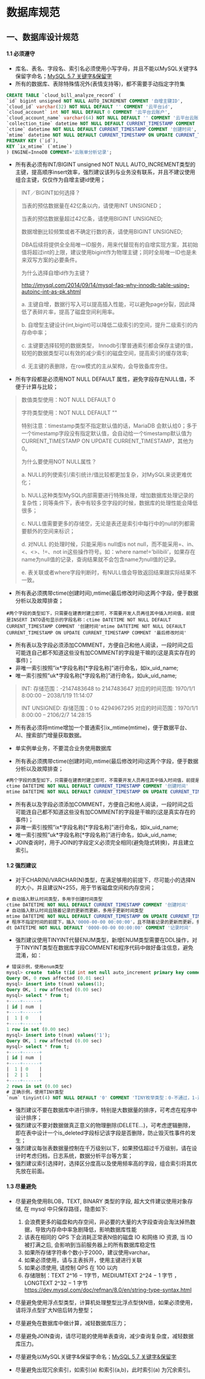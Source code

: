# 数据库规范

## 一、数据库设计规范

#### 1.1 必须遵守

- 库名、表名、字段名、索引名必须使用小写字母，并且不能以MySQL关键字&保留字命名；[MySQL 5.7 关键字&保留字](https://dev.mysql.com/doc/refman/5.7/en/keywords.html)
- 所有的数据库、表除特殊情况外(表情支持等)，都不需要手动指定字符集

```sql
CREATE TABLE `cloud_bill_analyze_record` (
`id` bigint unsigned NOT NULL AUTO_INCREMENT COMMENT '自增主键ID',
`cloud_id` varchar(32) NOT NULL DEFAULT '' COMMENT '云平台id',
`cloud_account` int NOT NULL DEFAULT 0 COMMENT '云平台云账户',
`cloud_account_name` varchar(64) NOT NULL DEFAULT '' COMMENT '云平台云账户名',
`collection_time` datetime NOT NULL DEFAULT CURRENT_TIMESTAMP COMMENT '采集时间',
`ctime` datetime NOT NULL DEFAULT CURRENT_TIMESTAMP COMMENT '创建时间',
`mtime` datetime NOT NULL DEFAULT CURRENT_TIMESTAMP ON UPDATE CURRENT_TIMESTAMP COMMENT '修改时间',
PRIMARY KEY (`id`),
KEY `ix_mtime` (`mtime`)
) ENGINE=InnoDB COMMENT='云账单分析记录';
```

- 所有表必须有INT/BIGINT unsigned NOT NULL AUTO_INCREMENT类型的主键，提高顺序insert效率，强烈建议该列与业务没有联系，并且不建议使用组合主键，仅仅作为自增主键id使用；

> INT／BIGINT如何选择？
>
> 当表的预估数据量在42亿条以内，请使用INT UNSIGNED；
>
> 当表的预估数据量超过42亿条，请使用BIGINT UNSIGNED;
>
> 数据增删比较频繁或者不确定行数的表，请使用BIGINT UNSIGNED;
>
> DBA后续将提供全全局唯一ID服务，用来代替现有的自增实现方案，其初始值将超过int的上限，建议使用bigint作为物理主键；同时全局唯一ID也是未来双写方案的必要条件。
>
> 
>
> 为什么选择自增id作为主键？
>
> http://imysql.com/2014/09/14/mysql-faq-why-innodb-table-using-autoinc-int-as-pk.shtml
>
> a. 主键自增，数据行写入可以提高插入性能，可以避免page分裂，因此降低了表碎片率，提高了磁盘空间利用率。
>
> b. 自增型主键设计(int,bigint)可以降低二级索引的空间，提升二级索引的内存命中率；
>
> c. 主键要选择较短的数据类型， Innodb引擎普通索引都会保存主键的值，较短的数据类型可以有效的减少索引的磁盘空间，提高索引的缓存效率;
>
> d. 无主键的表删除，在row模式的主从架构，会导致备库夯住。

- 所有字段都是必须用NOT NULL DEFAULT 属性，避免字段存在NULL值，不便于计算与比较；

> 数值类型使用：NOT NULL DEFAULT 0
>
> 字符类型使用：NOT NULL DEFAULT ""
>
> 特别注意：timestamp类型不指定默认值的话，MariaDB 会默认给0；多于一个timestamp字段没有指定默认值，会自动给一个timestamp默认值为 CURRENT_TIMESTAMP ON UPDATE CURRENT_TIMESTAMP，其他为0。
>
> 为什么要使用NOT NULL属性？
>
> a. NULL的列使索引/索引统计/值比较都更加复杂，对MySQL来说更难优化；
>
> b. NULL这种类型MySQL内部需要进行特殊处理，增加数据库处理记录的复杂性；同等条件下，表中有较多空字段的时候，数据库的处理性能会降低很多；
>
> c. NULL值需要更多的存储空，无论是表还是索引中每行中的null的列都需要额外的空间来标识；
>
> d. 对NULL 的处理时候，只能采用is null或is not null，而不能采用=、in、<、<>、!=、not in这些操作符号。如：where name!=’bilibili’，如果存在name为null值的记录，查询结果就不会包含name为null值的记录。
>
> e. 表关联或者where字段判断时，有NULL值会导致返回结果跟实际结果不一致。

- 所有表必须携带ctime(创建时间),mtime(最后修改时间)这两个字段，便于数据分析以及故障排查；

```
#两个字段的类型如下，只需要在建表时建立即可，不需要开发人员再往其中插入时间值，前提是INSERT INTO语句显示的字段名称：ctime DATETIME NOT NULL DEFAULT CURRENT_TIMESTAMP COMMENT '创建时间'mtime DATETIME NOT NULL DEFAULT CURRENT_TIMESTAMP ON UPDATE CURRENT_TIMESTAMP COMMENT '最后修改时间'
```

- 所有表以及字段必须添加COMMENT，方便自己和他人阅读，一段时间之后可能连自己都不知道这些没有加COMMENT的字段是干嘛的(这是真实存在的事件)；
- 非唯一索引按照”ix*字段名称[*字段名称]”进行命名，如ix_uid_name;
- 唯一索引按照”uk*字段名称[*字段名称]”进行命名，如uk_uid_name;

> INT: 存储范围：-2147483648 to 2147483647 对应的时间范围: 1970/1/1 8:00:00 – 2038/1/19 11:14:07
>
> INT UNSIGNED: 存储范围：0 to 4294967295 对应的时间范围：1970/1/1 8:00:00 – 2106/2/7 14:28:15

- 所有表必须将mtime增加一个普通索引ix_mtime(mtime)，便于数据平台、AI、搜索部门增量获取数据。
- 单实例单业务，不要混合业务使用数据库

- 所有表必须携带ctime(创建时间),mtime(最后修改时间)这两个字段，便于数据分析以及故障排查；

```sql
#两个字段的类型如下，只需要在建表时建立即可，不需要开发人员再往其中插入时间值，前提是INSERT INTO语句显示的字段名称：
ctime DATETIME NOT NULL DEFAULT CURRENT_TIMESTAMP COMMENT '创建时间'
mtime DATETIME NOT NULL DEFAULT CURRENT_TIMESTAMP ON UPDATE CURRENT_TIMESTAMP COMMENT '最后修改时间'
```

- 所有表以及字段必须添加COMMENT，方便自己和他人阅读，一段时间之后可能连自己都不知道这些没有加COMMENT的字段是干嘛的(这是真实存在的事件)；
- 非唯一索引按照”ix*字段名称[*字段名称]”进行命名，如ix_uid_name;
- 唯一索引按照”uk*字段名称[*字段名称]”进行命名，如uk_uid_name;
- JOIN查询时，用于JOIN的字段定义必须完全相同(避免隐式转换)，并且建立索引。



#### 1.2 强烈建议

- 对于CHAR(N)/VARCHAR(N)类型，在满足够用的前提下，尽可能小的选择N的大小，并且建议N<255，用于节省磁盘空间和内存空间；

```sql
# 自动插入默认时间类型，多用于创建时间类型
ctime DATETIME NOT NULL DEFAULT CURRENT_TIMESTAMP COMMENT '创建时间'
# 自动插入默认时间且随着记录的更新而更新，多用于更新时间类型
mtime DATETIME NOT NULL DEFAULT CURRENT_TIMESTAMP ON UPDATE CURRENT_TIMESTAMP COMMENT '更新时间'
# 程序不指定时间的前提下，插入'0000-00-00 00:00:00'，且不随着记录的更新而更新，多用于单纯的记录时间
dt DATETIME NOT NULL DEFAULT '0000-00-00 00:00:00' COMMENT '记录时间'
```

- 强烈建议使用TINYINT代替ENUM类型，新增ENUM类型需要在DDL操作，对于TINYINT类型在数据库字段COMMENT和程序代码中做好备注信息，避免混淆，如：

```sql
# 错误示例，使用enum类型
mysql> create  table t(id int not null auto_increment primary key comment '自增ID',num enum('0','1','2','3') comment 'enum枚举类型' );
Query OK, 0 rows affected (0.01 sec)
mysql> insert into t(num) values(1);
Query OK, 1 row affected (0.00 sec)
mysql> select * from t;
+----+------+
| id | num  |
+----+------+
|  1 | 0    |
+----+------+
1 row in set (0.00 sec)
mysql> insert into t(num) values('1');
Query OK, 1 row affected (0.00 sec)
mysql> select * from t;
+----+------+
| id | num  |
+----+------+
|  1 | 0    |
|  2 | 1    |
+----+------+
2 rows in set (0.00 sec)
# 正确示例，使用TINY类型
`num` tinyint(4) NOT NULL DEFAULT '0' COMMENT 'TINY枚举类型：0-不通过，1-通过'
```

- 强烈建议不要在数据库中进行排序，特别是大数据量的排序，可考虑在程序中设计排序；
- 强烈建议不要对数据做真正意义的物理删除(DELETE…)，可考虑逻辑删除，即在表中设计一个is_deleted字段标记该字段是否删除，防止毁灭性事件的发生；
- 强烈建议每张表数据量控制在千万级别以下，如果预估超过千万级别，请在设计时考虑归档，日志系统，数据分析平台等方案；
- 强烈建议索引选择时，选择区分度高以及使用频率高的字段，组合索引将其优先放在前面。

#### 1.3 尽量避免

- 尽量避免使用BLOB，TEXT, BINARY 类型的字段, 超大文件建议使用对象存储, 在 mysql 中只保存路径，隐患如下:

  

  1. 会浪费更多的磁盘和内存空间，非必要的大量的大字段查询会淘汰掉热数据，导致内存命中率急剧降低，影响数据库性能
  2. 该表在相同的 QPS 下会消耗正常表N倍的磁盘 IO 和网络 IO 资源, 当 IO 被打满之后, 会影响到当前服务器上的所有数据库稳定性
  3. 如果所存储字符串个数小于2000，建议使用varchar。
  4. 如果必须使用，请与主表拆开，使用主键进行关联
  5. 如果必须使用, 请控制 QPS 在 100 以内
  6. 存储限制：TEXT 2^16 − 1字节，MEDIUMTEXT 2^24 − 1 字节 ，LONGTEXT 2^32 − 1 字节 https://dev.mysql.com/doc/refman/8.0/en/string-type-syntax.html

- 尽量避免使用浮点型类型，计算机处理整型比浮点型快N倍，如果必须使用，请将浮点型扩大N倍后转为整型；

- 尽量避免在数据库中做计算，减轻数据库压力；

- 尽量避免JOIN查询，请尽可能的使用单表查询，减少查询复杂度，减轻数据库压力。

- 尽量避免以MySQL关键字&保留字命名；[MySQL 5.7 关键字&保留字](https://dev.mysql.com/doc/refman/5.7/en/keywords.html) 

- 尽量避免出现冗余索引，如索引(a) 和索引(a,b)，此时索引(a) 为冗余索引。
